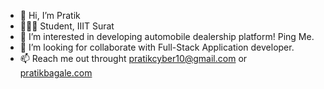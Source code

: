 - 👋 Hi, I’m Pratik
- 👨🏻‍🎓 Student, IIIT Surat
- 👀 I’m interested in developing automobile dealership platform! Ping Me.
- 💞️ I’m looking for collaborate with Full-Stack Application developer.
- 📫 Reach me out throught pratikcyber10@gmail.com or <a href="pratikbagale.com">pratikbagale.com</a>

<!---
10pratik10/10pratik10 is a ✨ special ✨ repository because its `README.md` (this file) appears on your GitHub profile.
You can click the Preview link to take a look at your changes.
--->
